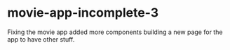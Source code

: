 # movie-app-incomplete-3
Fixing the movie app added more components building a new page for the app to have other stuff.
